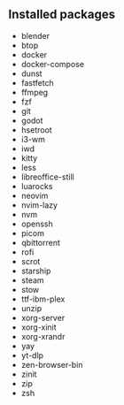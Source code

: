 ## Installed packages

- blender
- btop
- docker
- docker-compose
- dunst
- fastfetch
- ffmpeg
- fzf
- git
- godot
- hsetroot
- i3-wm
- iwd
- kitty
- less
- libreoffice-still
- luarocks
- neovim
- nvim-lazy
- nvm
- openssh
- picom
- qbittorrent
- rofi
- scrot
- starship
- steam
- stow
- ttf-ibm-plex
- unzip
- xorg-server
- xorg-xinit
- xorg-xrandr
- yay
- yt-dlp
- zen-browser-bin
- zinit
- zip
- zsh
